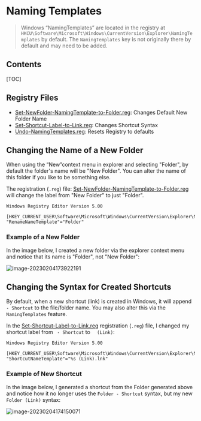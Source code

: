 # Naming Templates

> Windows “NamingTemplates” are located in the registry at `HKCU\Software\Microsoft\Windows\CurrentVersion\Explorer\NamingTemplates` by default. The `NamingTemplates` key is not originally there by default and may need to be added.

## Contents

[TOC]

## Registry Files

- [Set-NewFolder-NamingTemplate-to-Folder.reg](Set-NewFolder-NamingTemplate-to-Folder.reg): Changes Default New Folder Name
- [Set-Shortcut-Label-to-Link.reg](Set-Shortcut-Label-to-Link.reg): Changes Shortcut Syntax
- [Undo-NamingTemplates.reg](Undo-NamingTemplates.reg): Resets Registry to defaults

## Changing the Name of a New Folder

When using the “New”context menu in explorer and selecting "Folder", by default the folder's name will be "New Folder". You can alter the name of this folder if you like to be something else.

The registration (`.reg`) file: [Set-NewFolder-NamingTemplate-to-Folder.reg](Set-NewFolder-NamingTemplate-to-Folder.reg) will change the label from "New Folder" to just "Folder".

```registry
Windows Registry Editor Version 5.00

[HKEY_CURRENT_USER\Software\Microsoft\Windows\CurrentVersion\Explorer\NamingTemplates]
"RenameNameTemplate"="Folder"
```

### Example of a New Folder

In the image below, I created a new folder via the explorer context menu and notice that its name is "Folder", not "New Folder":

![image-20230204173922191](https://user-images.githubusercontent.com/32652297/216796470-1ca2382f-78ca-444b-95dc-6da891a08c52.png)


## Changing the Syntax for Created Shortcuts

By default, when a new shortcut (link) is created in Windows, it will append ` - Shortcut` to the file/folder name. You may also alter this via the `NamingTemplates` feature.

In the [Set-Shortcut-Label-to-Link.reg](Set-Shortcut-Label-to-Link.reg) registration (`.reg`) file, I changed my shortcut label from ` - Shortcut` to `  (Link)`:

```registry
Windows Registry Editor Version 5.00

[HKEY_CURRENT_USER\Software\Microsoft\Windows\CurrentVersion\Explorer\NamingTemplates]
"ShortcutNameTemplate"="%s (Link).lnk"
```
 ### Example of New Shortcut

In the image below, I generated a shortcut from the Folder generated above and notice how it no longer uses the `Folder - Shortcut` syntax, but my new `Folder (Link)` syntax: 

![image-20230204174150071](https://user-images.githubusercontent.com/32652297/216796474-1ba94135-1c50-42c5-8824-c5c2d94663e4.png)

